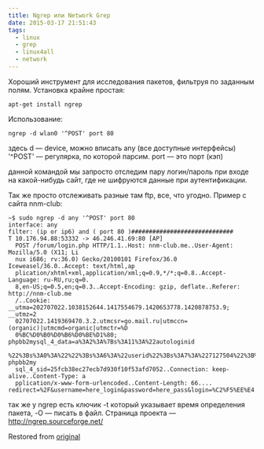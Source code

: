 ```yaml
---
title: Ngrep или Network Grep
date: 2015-03-17 21:51:43
tags:
  - linux
  - grep
  - linux4all
  - network
---
```


Хороший инструмент для исследования пакетов, фильтруя по заданным полям. Установка крайне простая:

```shell
apt-get install ngrep
```

Использование:

```shell
ngrep -d wlan0 '^POST' port 80
```

здесь d — device, можно вписать any (все доступные интерфейсы)
'^POST' — регулярка, по которой парсим.
port — это порт (кэп)

данной командой мы запросто отследим пару логин/пароль при входе на какой-нибудь сайт, где не шифруются данные при аутентификации.

Так же просто отслеживать разные там ftp, все, что угодно. Пример с сайта nnm-club:

```shell
~$ sudo ngrep -d any '^POST' port 80
interface: any
filter: (ip or ip6) and ( port 80 )#############################
T 10.176.94.88:53332 -> 46.246.41.69:80 [AP]
  POST /forum/login.php HTTP/1.1..Host: nnm-club.me..User-Agent: Mozilla/5.0 (X11; Li
  nux i686; rv:36.0) Gecko/20100101 Firefox/36.0 Iceweasel/36.0..Accept: text/html,ap
  plication/xhtml+xml,application/xml;q=0.9,*/*;q=0.8..Accept-Language: ru-RU,ru;q=0.
  8,en-US;q=0.5,en;q=0.3..Accept-Encoding: gzip, deflate..Referer: http://nnm-club.me
  /..Cookie: __utma=202707022.1038152644.1417554679.1420653778.1420878753.9; __utmz=2
  02707022.1419369470.3.2.utmcsr=go.mail.ru|utmccn=(organic)|utmcmd=organic|utmctr=%D
  0%BC%D0%B0%D0%B6%D0%BE%D1%80; phpbb2mysql_4_data=a%3A2%3A%7Bs%3A11%3A%22autologinid
  %22%3Bs%3A0%3A%22%22%3Bs%3A6%3A%22userid%22%3Bs%3A7%3A%227127504%22%3B%7D; phpbb2my
  sql_4_sid=25fcb38ec27ecb7d930f10f53afd7052..Connection: keep-alive..Content-Type: a
  pplication/x-www-form-urlencoded..Content-Length: 66....
redirect=%2F&username=here_login&password=here_pass&login=%C2%F5%EE%E4
```

так же у ngrep есть ключик -t который указывает время определения пакета, -O — писать в файл.
Страница проекта — http://ngrep.sourceforge.net/

Restored from [original](https://web.archive.org/web/20200206164241/http://conformist-mw.blogspot.com/2015/03/ngrep-network-grep.html)
